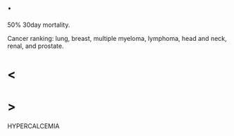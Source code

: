 # .

50% 30day mortality.

Cancer ranking: lung, breast, multiple myeloma, lymphoma, head and neck, renal, and prostate.

# <

# >

HYPERCALCEMIA
